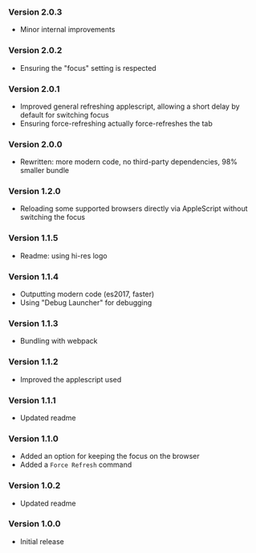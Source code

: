 ### Version 2.0.3
- Minor internal improvements

### Version 2.0.2
- Ensuring the "focus" setting is respected

### Version 2.0.1
- Improved general refreshing applescript, allowing a short delay by default for switching focus
- Ensuring force-refreshing actually force-refreshes the tab

### Version 2.0.0
- Rewritten: more modern code, no third-party dependencies, 98% smaller bundle

### Version 1.2.0
- Reloading some supported browsers directly via AppleScript without switching the focus

### Version 1.1.5
- Readme: using hi-res logo

### Version 1.1.4
- Outputting modern code (es2017, faster)
- Using "Debug Launcher" for debugging

### Version 1.1.3
- Bundling with webpack

### Version 1.1.2
- Improved the applescript used

### Version 1.1.1
- Updated readme

### Version 1.1.0
- Added an option for keeping the focus on the browser
- Added a `Force Refresh` command

### Version 1.0.2
- Updated readme

### Version 1.0.0
- Initial release
